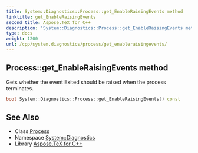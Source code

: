 ```yaml
---
title: System::Diagnostics::Process::get_EnableRaisingEvents method
linktitle: get_EnableRaisingEvents
second_title: Aspose.TeX for C++
description: 'System::Diagnostics::Process::get_EnableRaisingEvents method. Gets whether the event Exited should be raised when the process terminates in C++.'
type: docs
weight: 1200
url: /cpp/system.diagnostics/process/get_enableraisingevents/
---
```

## Process::get_EnableRaisingEvents method


Gets whether the event Exited should be raised when the process terminates.

```cpp
bool System::Diagnostics::Process::get_EnableRaisingEvents() const
```

## See Also

* Class [Process](../)
* Namespace [System::Diagnostics](../../)
* Library [Aspose.TeX for C++](../../../)
